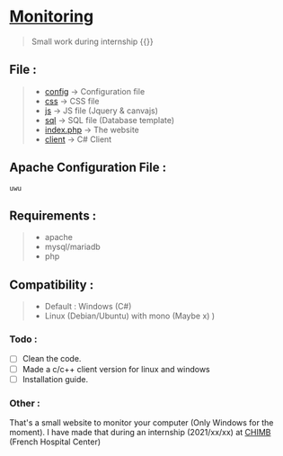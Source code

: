 # [Monitoring](https://monitoring-demo.pandeo.fr)
> Small work during internship {{}}

## File :<br />
> - [config](https://github.com/PandeoF1/monitoring/tree/main/conf) -> Configuration file <br />
> - [css](https://github.com/PandeoF1/monitoring/tree/main/css) -> CSS file <br />
> - [js](https://github.com/PandeoF1/monitoring/tree/main/js) -> JS file (Jquery & canvajs) <br />
> - [sql](https://github.com/PandeoF1/monitoring/tree/main/sql) -> SQL file (Database template) <br />
> - [index.php](https://github.com/PandeoF1/monitoring/blob/main/index.php) -> The website<br />
> - [client](https://github.com/PandeoF1/monitoring/tree/main/client) -> C# Client<br />


## Apache Configuration File :
```` 
uwu
````
## Requirements :
 > - apache <br />
 > - mysql/mariadb <br />
 > - php <br />
## Compatibility :
 > - Default : Windows (C#) <br />
 > - Linux (Debian/Ubuntu) with mono (Maybe x) ) <br />
### Todo :
- [ ] Clean the code.
- [ ] Made a c/c++ client version for linux and windows
- [ ] Installation guide.

### Other :

That's a small website to monitor your computer (Only Windows for the moment). I have made that during an internship (2021/xx/xx) at [CHIMB](http://www.chimb.fr/) (French Hospital Center)